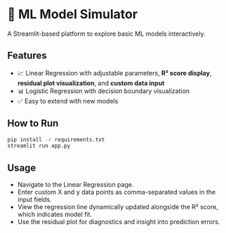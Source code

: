 # 🤖 ML Model Simulator

A Streamlit-based platform to explore basic ML models interactively.

## Features

- 📈 Linear Regression with adjustable parameters, **R² score display**, **residual plot visualization**, and **custom data input**
- 📊 Logistic Regression with decision boundary visualization
- ✅ Easy to extend with new models

## How to Run
```bash
pip install -r requirements.txt
streamlit run app.py
```

## Usage

- Navigate to the Linear Regression page.
- Enter custom X and y data points as comma-separated values in the input fields.
- View the regression line dynamically updated alongside the R² score, which indicates model fit.
- Use the residual plot for diagnostics and insight into prediction errors.
